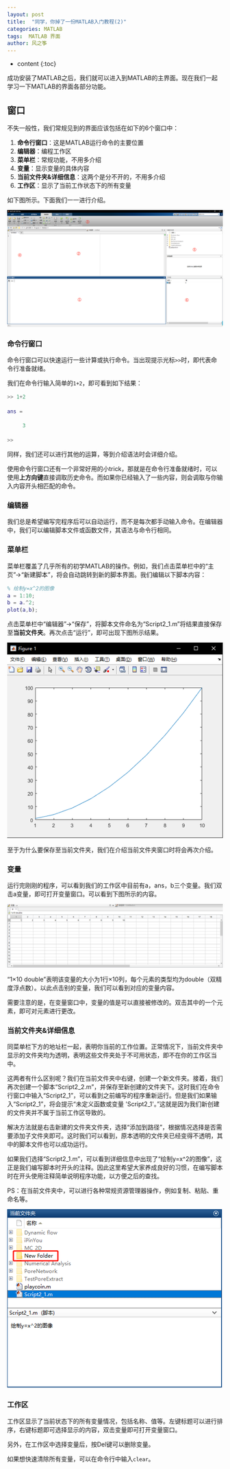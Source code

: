 ```yaml
---
layout: post
title:  "同学，你掉了一份MATLAB入门教程(2)"
categories: MATLAB
tags:  MATLAB 界面
author: 风之筝
---
```


* content
{:toc}

成功安装了MATLAB之后，我们就可以进入到MATLAB的主界面。现在我们一起学习一下MATLAB的界面各部分功能。




## 窗口

不失一般性，我们常规见到的界面应该包括在如下的6个窗口中：

1. **命令行窗口**：这是MATLAB运行命令的主要位置
2. **编辑器**：编程工作区
3. **菜单栏**：常规功能，不用多介绍
4. **变量**：显示变量的具体内容
5. **当前文件夹&详细信息**：这两个是分不开的，不用多介绍
6. **工作区**：显示了当前工作状态下的所有变量

如下图所示。下面我们一一进行介绍。

![](https://raw.githubusercontent.com/ghh3809/ghh3809.github.io/master/_posts/_pic/20180310_windows.png)

### 命令行窗口

命令行窗口可以快速运行一些计算或执行命令。当出现提示光标`>>`时，即代表命令行准备就绪。

我们在命令行输入简单的`1+2`，即可看到如下结果：

``` matlab
>> 1+2

ans =

     3

>> 
```

同样，我们还可以进行其他的运算，等到介绍语法时会详细介绍。

使用命令行窗口还有一个非常好用的小trick，那就是在命令行准备就绪时，可以使用**上方向键**直接调取历史命令。而如果你已经输入了一些内容，则会调取与你输入内容开头相匹配的命令。

### 编辑器

我们总是希望编写完程序后可以自动运行，而不是每次都手动输入命令。在编辑器中，我们可以编辑脚本文件或函数文件，其语法与命令行相同。

### 菜单栏

菜单栏覆盖了几乎所有的初学MATLAB的操作。例如，我们点击菜单栏中的“主页”->“新建脚本”，将会自动跳转到新的脚本界面。我们编辑以下脚本内容：

``` matlab
% 绘制y=x^2的图像
a = 1:10;
b = a.^2;
plot(a,b);
```

点击菜单栏中“编辑器”->“保存”，将脚本文件命名为“Script2_1.m”将结果直接保存至**当前文件夹**。再次点击“运行”，即可出现下图所示结果。

![](https://raw.githubusercontent.com/ghh3809/ghh3809.github.io/master/_posts/_pic/20180310_first_code.png)

至于为什么要保存至当前文件夹，我们在介绍当前文件夹窗口时将会再次介绍。

### 变量

运行完刚刚的程序，可以看到我们的工作区中目前有a，ans，b三个变量。我们双击a变量，即可打开变量窗口。可以看到下图所示的内容。

![](https://raw.githubusercontent.com/ghh3809/ghh3809.github.io/master/_posts/_pic/20180310_variable.png)

“1×10 double”表明该变量的大小为1行×10列，每个元素的类型均为double（双精度浮点数）。以此点击别的变量，我们可以看到对应的变量内容。

需要注意的是，在变量窗口中，变量的值是可以直接被修改的。双击其中的一个元素，即可对元素进行更改。

### 当前文件夹&详细信息

同菜单栏下方的地址栏一起，表明你当前的工作位置。正常情况下，当前文件夹中显示的文件夹均为透明，表明这些文件夹处于不可用状态，即不在你的工作区当中。

这两者有什么区别呢？我们在当前文件夹中右键，创建一个新文件夹。接着，我们再次创建一个脚本“Script2_2.m”，并保存至新创建的文件夹下。这时我们在命令行窗口中输入“Script2_1”，可以看到之前编写的程序重新运行。但是我们如果输入“Script2_1”，将会提示“未定义函数或变量 'Script2_1'。”这就是因为我们新创建的文件夹并不属于当前工作区导致的。

解决方法就是右击新建的文件夹文件夹，选择“添加到路径”，根据情况选择是否需要添加子文件夹即可。这时我们可以看到，原本透明的文件夹已经变得不透明，其中的脚本文件也可以成功运行。

如果我们选择“Script2_1.m”，可以看到详细信息中出现了“绘制y=x^2的图像”，这正是我们编写脚本时开头的注释。因此这里希望大家养成良好的习惯，在编写脚本时在开头使用注释简单说明程序功能，以方便之后的查找。

PS：在当前文件夹中，可以进行各种常规资源管理器操作，例如复制、粘贴、重命名等。

![](https://raw.githubusercontent.com/ghh3809/ghh3809.github.io/master/_posts/_pic/20180310_current_folder.png)

### 工作区

工作区显示了当前状态下的所有变量情况，包括名称、值等。左键标题可以进行排序，右键标题即可选择显示的内容，双击变量即可打开变量窗口。

另外，在工作区中选择变量后，按Del键可以删除变量。

如果想快速清除所有变量，可以在命令行中输入`clear`。



